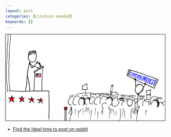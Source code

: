 ```yaml
---
layout: post
categories: [citation needed]
keywords: []
---
```


![citation-needed](/static/posts/citation-needed/xkcd_protester.png)

* [Find the Ideal time to post on reddit](https://dashboard.laterforreddit.com/analysis/)
